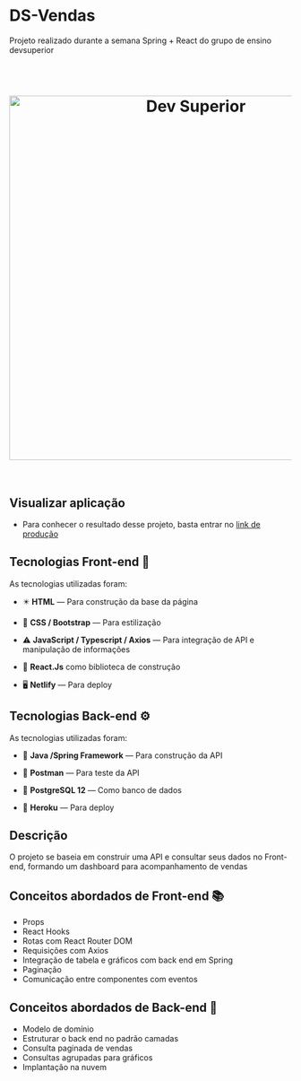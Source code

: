 # DS-Vendas
Projeto realizado durante a semana Spring + React do grupo de ensino devsuperior

<h1 align="center">
<br>
  <img src="https://media-exp1.licdn.com/dms/image/C4D1BAQEUsOs74190AQ/company-background_10000/0/1615125082083?e=2159024400&v=beta&t=Dd3wds2pADzvthUA7Z6hh7aNqkJiz-xM_9REcIdhCJM" alt="Dev Superior" width="650">
<br>
<br>
  
##  Visualizar aplicação

-  Para conhecer o resultado desse projeto, basta entrar no <a href = "https://dsvendas-calebe.netlify.app">link de produção</a>


## Tecnologias Front-end 🎨
As tecnologias utilizadas foram:

- ✴️ **HTML** — Para construção da base da página

- 💠 **CSS / Bootstrap** —  Para estilização 

- ⚠️ **JavaScript / Typescript / Axios** — Para integração de API e manipulação de informações

- 📙  **React.Js** como biblioteca de construção

- 🖥️  **Netlify** — Para deploy

## Tecnologias Back-end ⚙️
As tecnologias utilizadas foram:

- 🍃 **Java /Spring Framework** — Para construção da API

- 📶 **Postman** — Para teste da API

- 📙  **PostgreSQL 12** — Como banco de dados

- 🧰  **Heroku** — Para deploy

 ## Descrição
 O projeto se baseia em construir uma API e consultar seus dados no Front-end, formando um dashboard para acompanhamento de vendas

 ## Conceitos abordados de Front-end 📚
- Props
- React Hooks
- Rotas com React Router DOM
- Requisições com Axios
- Integração de tabela e gráficos com back end em Spring
- Paginação
- Comunicação entre componentes com eventos

 ## Conceitos abordados de Back-end 🔧
- Modelo de domínio
- Estruturar o back end no padrão camadas
- Consulta paginada de vendas
- Consultas agrupadas para gráficos
- Implantação na nuvem
